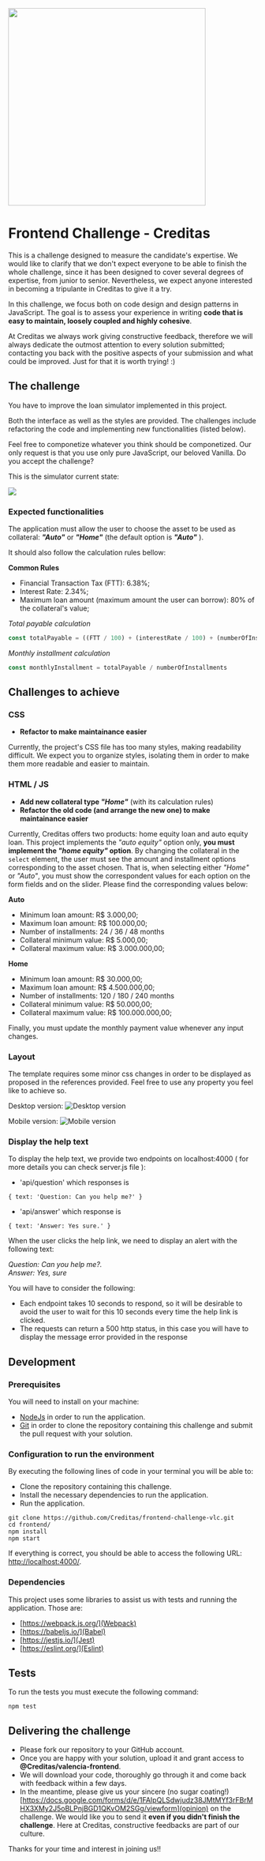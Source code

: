 <img src="https://www.creditas.com.br/static/images/logo-creditas-color-8367919c2a.svg" width="400">

# Frontend Challenge - Creditas

This is a challenge designed to measure the candidate's expertise.
We would like to clarify that we don't expect everyone to be able to finish the whole challenge, since it has been designed to cover several degrees of expertise, from junior to senior.
Nevertheless, we expect anyone interested in becoming a tripulante in Creditas to give it a try.

In this challenge, we focus both on code design and design patterns in JavaScript. The goal is to assess your experience in writing **code that is easy to maintain, loosely coupled and highly cohesive**.

At Creditas we always work giving constructive feedback, therefore we will always dedicate the outmost attention to every solution submitted; contacting you back with the positive aspects of your submission and what could be improved. Just for that it is worth trying! :)

## The challenge

You have to improve the loan simulator implemented in this project.

Both the interface as well as the styles are provided. The challenges include refactoring the code and implementing new functionalities (listed below).

Feel free to componetize whatever you think should be componetized. Our only request is that you use only pure JavaScript, our beloved Vanilla. Do you accept the challenge?

This is the simulator current state:

<img style="display: block; margin: 0 auto;" src="./layout_en.png">


### Expected functionalities

The application must allow the user to choose the asset to be used as collateral:
***"Auto"*** or ***"Home"*** (the default option is ***"Auto"*** ).

It should also follow the calculation rules bellow:

**Common Rules**
- Financial Transaction Tax (FTT): 6.38%;
- Interest Rate: 2.34%;
- Maximum loan amount (maximum amount the user can borrow): 80% of the collateral's value;

*Total payable calculation*

```javascript
const totalPayable = ((FTT / 100) + (interestRate / 100) + (numberOfInstallments / 1000) + 1) * loanAmount
```

*Monthly installment calculation*

```javascript
const monthlyInstallment = totalPayable / numberOfInstallments
```

## Challenges to achieve

### CSS
* **Refactor to make maintainance easier** 

Currently, the project's CSS file has too many styles, making readability difficult. We expect you to organize styles, isolating them in order to make them more readable and easier to maintain.

### HTML / JS
* **Add new collateral type _"Home"_** (with its calculation rules) 
* **Refactor the old code (and arrange the new one) to make maintainance easier** 

Currently, Creditas offers two products: home equity loan and auto equity loan. This project implements the *"auto equity"* option only, **you must implement the *"home equity"* option**.
By changing the collateral in the `select` element, the user must see the amount and installment options corresponding to the asset chosen. That is, when selecting either _"Home"_ or _"Auto"_, you must show the correspondent values for each option on the form fields and on the slider.
Please find the corresponding values below:

**Auto**
- Minimum loan amount: R$ 3.000,00;
- Maximum loan amount: R$ 100.000,00;
- Number of installments: 24 / 36 / 48 months
- Collateral minimum value: R$ 5.000,00;
- Collateral maximum value: R$ 3.000.000,00;

**Home**
- Minimum loan amount: R$ 30.000,00;
- Maximum loan amount: R$ 4.500.000,00;
- Number of installments: 120 / 180 / 240 months
- Collateral minimum value: R$ 50.000,00;
- Collateral maximum value: R$ 100.000.000,00;

Finally, you must update the monthly payment value whenever any input changes.

### Layout
The template requires some minor css changes in order to be displayed as proposed in the references provided. Feel free to use any property you feel like to achieve so.

Desktop version:
![Desktop version](./desktop-layout.png)

Mobile version:
![Mobile version](./mobile-layout.png)

### Display the help text

To display the help text, we provide two endpoints on localhost:4000 ( for more details you can check server.js file ):
- 'api/question' which responses is 
```
{ text: 'Question: Can you help me?' }
```
- 'api/answer' which response is 
```
{ text: 'Answer: Yes sure.' }
```

When the user clicks the help link, we need to display an alert with the following text:

*Question: Can you help me?.</br>Answer: Yes, sure*

You will have to consider the following:
- Each endpoint takes 10 seconds to respond, so it will be desirable to avoid the user to wait for this 10 seconds every time the help link is clicked. 
- The requests can return a 500 http status, in this case you will have to display the message error provided in the response

## Development

### Prerequisites

You will need to install on your machine:
- [NodeJs](https://nodejs.org/en/) in order to run the application.
- [Git](https://git-scm.com/book/en/v2/Getting-Started-Installing-Git) in order to clone the repository containing this challenge and submit the pull request with your solution.

### Configuration to run the environment

By executing the following lines of code in your terminal you will be able to:
- Clone the repository containing this challenge.
- Install the necessary dependencies to run the application.
- Run the application.

```shell
git clone https://github.com/Creditas/frontend-challenge-vlc.git
cd frontend/
npm install
npm start
```

If everything is correct, you should be able to access the following URL: [http://localhost:4000/](http://localhost:4000/).

### Dependencies

This project uses some libraries to assist us with tests and running the application. Those are: 
- [https://webpack.js.org/](Webpack)
- [https://babeljs.io/](Babel)
- [https://jestjs.io/](Jest)
- [https://eslint.org/](Eslint)

## Tests

To run the tests you must execute the following command:

```shell
npm test
```

## Delivering the challenge

- Please fork our repository to your GitHub account.
- Once you are happy with your solution, upload it and grant access to **@Creditas/valencia-frontend**.
- We will download your code, thoroughly go through it and come back with feedback within a few days.
- In the meantime, please give us your sincere (no sugar coating!) [https://docs.google.com/forms/d/e/1FAIpQLSdwjudz38JMtMYf3rFBrMHX3XMy2J5oBLPnjBGD1QKvOM2SGg/viewform](opinion) on the challenge.
We would like you to send it **even if you didn't finish the challenge**. Here at Creditas, constructive feedbacks are part of our culture.

Thanks for your time and interest in joining us!!
